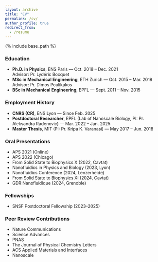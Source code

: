 ```yaml
---
layout: archive
title: "CV"
permalink: /cv/
author_profile: true
redirect_from:
  - /resume
---
```


{% include base_path %}

<h3>Education</h3>
<ul>
  <li><strong>Ph.D. in Physics</strong>, ENS Paris — Oct. 2018 – Dec. 2021<br>
  Advisor: Pr. Lydéric Bocquet</li>
  <li><strong>MSc in Mechanical Engineering</strong>, ETH Zurich — Oct. 2015 – Mar. 2018<br>
  Advisor: Pr. Dimos Poulikakos</li>
  <li><strong>BSc in Mechanical Engineering</strong>, EPFL — Sept. 2011 – Nov. 2015</li>
</ul>

<h3>Employment History</h3>
<ul>
  <li><strong>CNRS (CR)</strong>, ENS Lyon — Since Feb. 2025</li>
  <li><strong>Postdoctoral Researcher</strong>, EPFL (Lab of Nanoscale Biology, PI: Pr. Aleksandra Radenovic) — Mar. 2022 – Jan. 2025</li>
  <li><strong>Master Thesis</strong>, MIT (PI: Pr. Kripa K. Varanasi) — May 2017 – Jun. 2018</li>
</ul>


<h3>Oral Presentations</h3>
<ul>
  <li>APS 2021 (Online)</li>
  <li>APS 2022 (Chicago)</li>
  <li>From Solid State to Biophysics X (2022, Cavtat)</li>
  <li>Nanofluidics in Physics and Biology (2023, Lyon)</li>
  <li>Nanofluidics Conference (2024, Lenzerheide)</li>
  <li>From Solid State to Biophysics XI (2024, Cavtat)</li>
  <li>GDR Nanofluidique (2024, Grenoble)</li>
</ul>

<h3>Fellowships</h3>
<ul>
  <li>SNSF Postdoctoral Fellowship (2023–2025)</li>
</ul>

<h3>Peer Review Contributions</h3>
<ul>
  <li>Nature Communications</li>
  <li>Science Advances</li>
  <li>PNAS</li>
  <li>The Journal of Physical Chemistry Letters</li>
  <li>ACS Applied Materials and Interfaces</li>
  <li>Nanoscale</li>
</ul>
